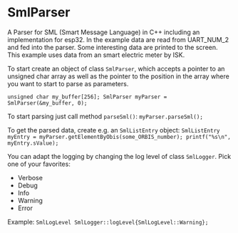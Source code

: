 # SmlParser
A Parser for SML (Smart Message Language) in C++ including an implementation for esp32.
In the example data are read from UART_NUM_2 and fed into the parser. Some interesting 
data are printed to the screen. 
This example uses data from an smart electric meter by ISK.

To start create an object of class `SmlParser`, which accepts a pointer to an 
unsigned char array as well as the pointer to the position in the array where you want to 
start to parse as parameters.

`unsigned char my_buffer[256];
SmlParser myParser = SmlParser(&my_buffer, 0);`

To start parsing just call method `parseSml()`:
`myParser.parseSml();`

To get the parsed data, create e.g. an `SmlListEntry` object:
`SmlListEntry myEntry = myParser.getElementByObis(some_ORBIS_number);
printf("%s\n", myEntry.sValue);`

You can adapt the logging by changing the log level of class `SmlLogger`.
Pick one of your favorites:
* Verbose
* Debug
* Info
* Warning
* Error

Example:
`SmlLogLevel SmlLogger::logLevel{SmlLogLevel::Warning};`
